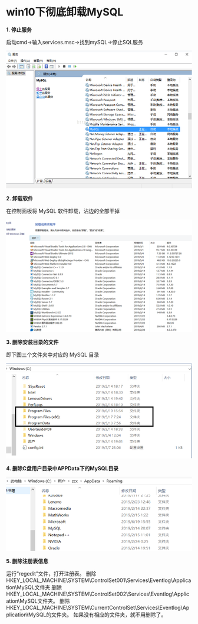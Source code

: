 # win10下彻底卸载MySQL

**1. 停止服务**

启动cmd->输入services.msc->找到mySQL->停止SQL服务

![img](img/20160604214104543.png)

**2. 卸载软件**

在控制面板将 MySQL 软件卸载，沾边的全部干掉

![1563419651736](img/1563419651736.png)

**3. 删除安装目录的文件**

即下图三个文件夹中对应的 MySQL 目录

![1563419856136](img/1563419856136.png)

**4. 删除C盘用户目录中APPData下的MySQL目录**

![1563420004286](img/1563420004286.png)

**5. 删除注册表信息**

运行“regedit”文件，打开注册表。
删除HKEY_LOCAL_MACHINE\SYSTEM\ControlSet001\Services\Eventlog\Application\MySQL文件夹
删除HKEY_LOCAL_MACHINE\SYSTEM\ControlSet002\Services\Eventlog\Application\MySQL文件夹。
删除HKEY_LOCAL_MACHINE\SYSTEM\CurrentControlSet\Services\Eventlog\Application\MySQL的文件夹。
如果没有相应的文件夹，就不用删除了。